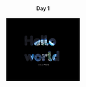<div align="center">
<h4> Day 1</h4>
<img src="./assets/images/challenge_one.jpeg" alt="a imagem contém o background preto com a frase hello world  olá mundo centralizado o background e uma imagem do universo com a terra no meio" width="200" />
</div>
